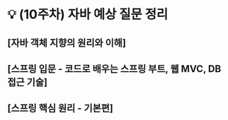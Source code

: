 # 💡 (10주차) 자바 예상 질문 정리

## [자바 객체 지향의 원리와 이해]

## [스프링 입문 - 코드로 배우는 스프링 부트, 웹 MVC, DB 접근 기술]

## [스프링 핵심 원리 - 기본편]
